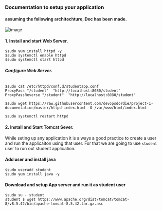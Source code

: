 ###  Documentation to setup your application


#### assuming the following architechture, Doc has been made. 

![image](https://user-images.githubusercontent.com/52474652/60711645-f6d75880-9f32-11e9-877f-0e4362a07439.png)

#### 1. Install and start Web Server.

```
$sudo yum install httpd -y
$sudo systemctl enable httpd
$sudo systemctl start httpd
```

##### Configure Web Server. 

```

$sudo cat /etc/httpd/conf.d/studentapp.conf
ProxyPass "/student"  "http://localhost:8080/student"
ProxyPassReverse "/student"  "http://localhost:8080/student"

$sudo wget https://raw.githubusercontent.com/devopsdordie/project-1-documentation/master/httpd-index.html -O /var/www/html/index.html

$sudo systemctl restart httpd
```

#### 2. Install and Start Tomcat Sever.

While seting up any application it is always a good practice to create a user and run the applicaiton using that user. 
For that we are going to use `student` user to run out student application. 

#### Add user and install java
```
$sudo useradd student
$sudo yum install java -y
```

#### Download and setup App server and run it as student user
```
$sudo su - student
student $ wget https://www.apache.org/dist/tomcat/tomcat-8/v8.5.42/bin/apache-tomcat-8.5.42.tar.gz.asc
